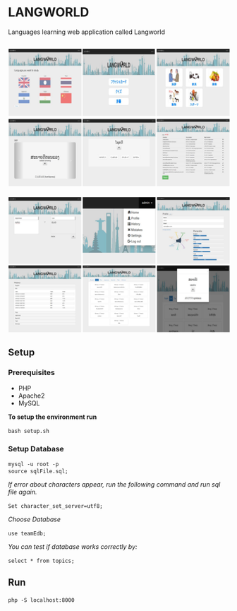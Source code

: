 # LANGWORLD
Languages learning web application called Langworld
## ![teaser1](./demonstration/teaser_1.JPG)  
![teaser2](./demonstration/teaser_2.JPG)
## Setup
### Prerequisites
- PHP
- Apache2
- MySQL

**To setup the environment run**

`bash setup.sh`

### Setup Database
```
mysql -u root -p
source sqlFile.sql;
```
*If error about characters appear, run the following command and run sql file again.*

`Set character_set_server=utf8;`

*Choose Database*

`use teamEdb;`

*You can test if database works correctly by:*

`select * from topics;`

## Run
`php -S localhost:8000`
